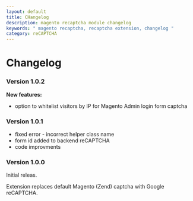```yaml
---
layout: default
title: CHangelog
description: magento recaptcha module changelog
keywords: " magento recaptcha, recaptcha extension, changelog "
category: reCAPTCHA
---
```


# Changelog

### Version 1.0.2

**New features:**

 *  option to whitelist visitors by IP for Magento Admin login form captcha

### Version 1.0.1

 *  fixed error - incorrect helper class name
 *  form id added to backend reCAPTCHA
 *  code improvments

### Version 1.0.0

Initial releas.

Extension replaces default Magento (Zend) captcha with Google reCAPTCHA.